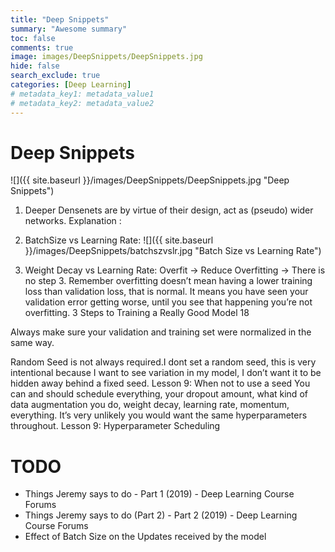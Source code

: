 ```yaml
---
title: "Deep Snippets"
summary: "Awesome summary"
toc: false
comments: true
image: images/DeepSnippets/DeepSnippets.jpg
hide: false
search_exclude: true
categories: [Deep Learning]
# metadata_key1: metadata_value1
# metadata_key2: metadata_value2
---
```


# Deep Snippets

![]({{ site.baseurl }}/images/DeepSnippets/DeepSnippets.jpg "Deep Snippets")
1. Deeper Densenets are by virtue of their design, act as (pseudo) wider networks. 
Explanation : 
2. BatchSize vs Learning Rate:
![]({{ site.baseurl }}/images/DeepSnippets/batchszvslr.jpg "Batch Size vs Learning Rate")

3. Weight Decay vs Learning Rate:
Overfit -> Reduce Overfitting -> There is no step 3. Remember overfitting doesn’t mean having a lower training loss than validation loss, that is normal. It means you have seen your validation error getting worse, until you see that happening you’re not overfitting. 3 Steps to Training a Really Good Model 18

Always make sure your validation and training set were normalized in the same way.

Random Seed is not always required.I dont set a random seed, this is very intentional because I want to see variation in my model, I don’t want it to be hidden away behind a fixed seed. Lesson 9: When not to use a seed 
You can and should schedule everything, your dropout amount, what kind of data augmentation you do, weight decay, learning rate, momentum, everything. It’s very unlikely you would want the same hyperparameters throughout. Lesson 9: Hyperparameter Scheduling

# TODO
- Things Jeremy says to do - Part 1 (2019) - Deep Learning Course Forums
- Things Jeremy says to do (Part 2) - Part 2 (2019) - Deep Learning Course Forums
- Effect of Batch Size on the Updates received by the model



